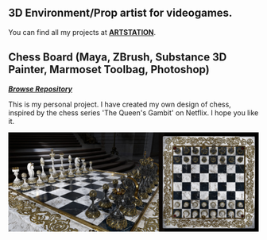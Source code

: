 ## 3D Environment/Prop artist for videogames.

You can find all my projects at **[ARTSTATION](https://www.artstation.com/bogdanova_m)**.

## Chess Board (Maya, ZBrush, Substance 3D Painter, Marmoset Toolbag, Photoshop)
***[Browse Repository](https://www.artstation.com/artwork/g0vPZG)***

This is my personal project. I have created my own design of chess, inspired by the chess series 'The Queen's Gambit' on Netflix. I hope you like it.

![Chess Cover](./images/chess-cover-1.png)
